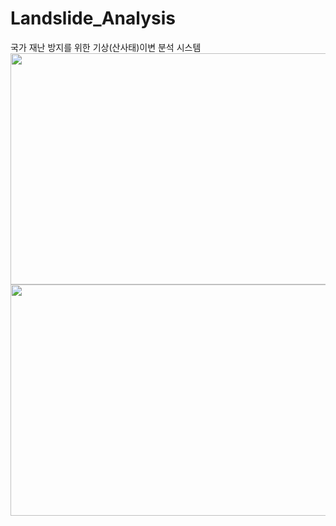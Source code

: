 # Landslide_Analysis

국가 재난 방지를 위한 기상(산사태)이변 분석 시스템
<img src="https://user-images.githubusercontent.com/54830451/95164385-da386900-07e4-11eb-9876-8782d790fb3a.PNG"  width="700" height="370"><br>
<img src="https://user-images.githubusercontent.com/54830451/95164766-9003b780-07e5-11eb-9611-77351aa6fce0.PNG"  width="700" height="370">
